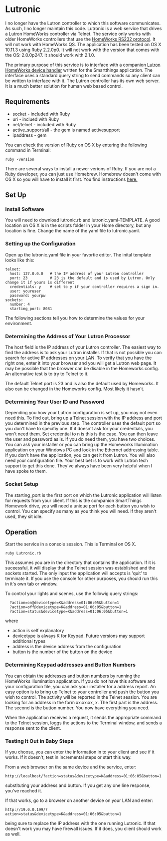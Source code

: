 # Lutronic
I no longer have the Lutron controller to which this software communicates. As such, I no longer maintain this code.
Lutronic is a web service that drives a Lutron HomeWorks controller via Telnet. The service only works with older HomeWorks controllers that use the [HomeWorks RS232 protocol](http://www.lutron.com/TechnicalDocumentLibrary/HWI%20RS232%20Protocol.pdf). It will not work with HomeWorks QS. The application has been tested on OS X 10.11.3 using Ruby 2.2.0p0. It will not work with the version that comes with the OS: 2.0.0p247. It should work with 2.1.0.

The primary purpose of this service is to interface with a companion [Lutron HomeWorks device handler](https://github.com/gcortes/Lutron-HomeWorks-Switch) written for the Smartthings application. The interface uses a standard query string to send commands so any client can be written to interface with it. The Lutron controller has its own web server. It is a much better solution for human web based control.

## Requirements
* socket - included with Ruby
* uri - inclued with Ruby
* net/telnet - included with Ruby
* active_support/all - the gem is named activesupport
* ipaddress - gem

You can check the version of Ruby on OS X by entering the following command in Terminal:
```
ruby -version
```
There are several ways to install a newer verions of Ruby. If you are not a Ruby developer, you can just use Homebrew. Homebrew doesn't come with OS X so you will have to install it first. You find instructions [here.](https://www.ruby-lang.org/en/documentation/installation/)

## Set Up

### Install Software

You will need to download lutronic.rb and lutronic.yaml-TEMPLATE. A good location on OS X is in the scripts folder in your Home directory, but any location is fine. Change the name of the yaml file to lutronic.yaml. 

### Setting up the Configuration

Open up the lutronic.yaml file in your favortie editor. The inital template looks like this:

```
telnet:
  host: 127.0.0.0   # the IP address of your Lutron controller
  port: 23          # 23 is the default and is used by Lutron. Only change it if yours is different
  credentials: y    # set to y if your controller requires a sign in.
  user: youruser
  password: yourpw
sockets:
  number: 4
  starting_port: 8081
```
The following sections tell you how to determine the values for your environment. 

### Determining the Address of Your Lutron Processor

The host field is the IP address of your Lutron controller. The easiest way to find the address is to ask your Lutron installer. If that is not possible you can search for active IP addresses on your LAN. To verify that you have the right one, enter it into your browser and you will get a Lutron web page. It may be possible that the broswer can be disable in the Homeworks config. An alternative test is to try to Telnet to it.

The default Telnet port is 23 and is also the default used by Homeworks. It also can be changed in the Homeworks config. Most likely it hasn't.
 
### Determining Your User ID and Password
 
Depending you how your Lutron configuration is set up, you may not even need this. To find out, bring up a Telnet session with the IP address and port you determined in the previous step. The controller uses the default port so you don't have to specifiy one. If it doesn't ask for your credentials, you won't need them. Set credential to n is this is the case. You can then leave the user and password as is. If you do need them, you have two choices. You can ask your installer or you can bring up the Homeworks Illumination application on your Windows PC and look in the Ethernet addressing table. If you don't have the application, you can get it from Lutron. You will also need your configuration file. Your best bet is to work with Lutron tech support to get this done. They've always have been very helpful when I have spoke to them.

### Socket Setup

The starting_port is the first port on which the Lutronic application will listen for requests from your client. If this is the companion SmartThings Homework drive, you will need a unique port for each button you wish to control. You can specify as many as you think you will need. If they aren't used, they sit idle.  
  
## Operation
Start the service in a console session. This is Terminal on OS X.
```
ruby Lutronic.rb
```
This assumes you are in the directory that contains the application. If it is suceessful, it will display that the Telnet session was established and the sockets started. The only input the application will accepts is 'quit' to terminate it. If you use the console for other purposes, you should run this in it's own tab or window.


To control your lights and scenes, use the followig query strings:
```
  ?action=on@devicetype=K&address=01:06:05&button=1
  ?action=off@devicetype=K&address=01:06:05&button=1
  ?action=status&devicetype=K&address=01:06:05&button=1
```  
  where
  
  * action is self explanatory
  * devicetype is always K for Keypad. Future versions may support additional types
  * address is the device address from the configuration
  * button is the number of the button on the device
  
### Determining Keypad addresses and Button Numbers  

You can obtain the addresses and button numbers by running the HomeWorks Illumination application. If you do not have this software and your configuration file, you can ask your installer for a address report. An easy option is to bring up Telnet to your controller and push the button you wish to control. The activity will be reported  in the Telnet session. You are looking for an address in the form xx:xx:xx, x. The first part is the address. The second is the button number. You now have everything you need.
  
When the application receives a request, it sends the appropriate command to the Telnet session, loggs the actions to the Terminal window, and sends a response sent to the client.

### Testing It Out in Baby Steps
  
  If you choose, you can enter the information in to your client and see if it works. If it doesn't, test in incremental steps or start this way.
  
  From a web browser on the same device and the service, enter:
  ```
  http://localhost/?action=status&devicetype=K&address=01:06:05&button=1
  ```
  substituting your address and button. If you get any one line response, you've reached it.
  
  If that works, go to a browser on another device on your LAN and enter:
  ```
  http://19.0.0.199/?action=status&devicetype=K&address=01:06:05&button=1
  ```
  being sure to replace the IP address with the one running Lutronic. If that doesn't work you may have firewall issues. If it does, you client should work as well.
